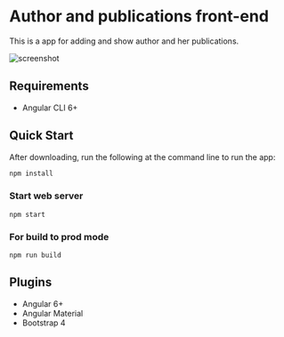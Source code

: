 # Author and publications front-end
This is a app for adding and show author and her publications.

![screenshot](https://raw.github.com/wilsonhamiltond/ap-web/master/src/assets/screen-shot.png)

## Requirements
- Angular CLI 6+

## Quick Start
After downloading, run the following at the command line to run the app:
```bash
npm install
```

### Start web server
```
npm start
```

### For build to prod mode
```
npm run build
```

## Plugins
- Angular 6+
- Angular Material
- Bootstrap 4

